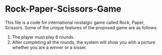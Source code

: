 # Rock-Paper-Scissors-Game
This file is a code for international nostalgic game called Rock, Paper, Scissors.
Some of the unique features of the proposed game are as follows:
1. The player must play 6 rounds.
2. After completing all the rounds, the system will show you with a picture whether you are a winner or a losser.
